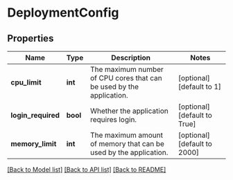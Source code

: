 # DeploymentConfig

## Properties
Name | Type | Description | Notes
------------ | ------------- | ------------- | -------------
**cpu_limit** | **int** | The maximum number of CPU cores that can be used by the application. | [optional] [default to 1]
**login_required** | **bool** | Whether the application requires login. | [optional] [default to True]
**memory_limit** | **int** | The maximum amount of memory that can be used by the application. | [optional] [default to 2000]

[[Back to Model list]](../README.md#documentation-for-models) [[Back to API list]](../README.md#documentation-for-api-endpoints) [[Back to README]](../README.md)


